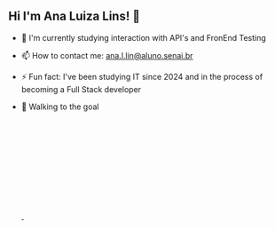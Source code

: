 ## Hi I'm Ana Luiza Lins! 👋

- 🔭 I'm currently studying interaction with API's and FronEnd Testing 
- 📫 How to contact me: ana.l.lin@aluno.senai.br 
- ⚡ Fun fact: I've been studying IT since 2024 and in the process of becoming a Full Stack developer
- 🎯 Walking to the goal

  <div>
  <a href = "https://github.com/AnaLuizaLins/AnaLuizaLins/edit/main/README.md">
  <img height="180em" scr :"https://github-readme-satats.vercel.app/api?username=AnaLuizaLins&show_icons=&tfalse&theme=dracula&include_all_commits=true&count_private=true"/>
  <img height="180em" scr :""
  </div>
